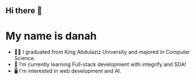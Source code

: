 ## Hi there 👋
# My name is danah
- 👩‍🎓 I graduated from King Abdulaziz University and majored in Computer Science.
- 🌱 I’m currently learning Full-stack development with integrify and SDA!
- 🖥 I'm interested in web development and AI. 
<!--
**DanaAlmalki/DanaAlmalki** is a ✨ _special_ ✨ repository because its `README.md` (this file) appears on your GitHub profile.

Here are some ideas to get you started:

- 🔭 I’m currently working on ...
- 🌱 I’m currently learning ...
- 👯 I’m looking to collaborate on ...
- 🤔 I’m looking for help with ...
- 💬 Ask me about ...
- 📫 How to reach me: ...
- 😄 Pronouns: ...
- ⚡ Fun fact: ...
-->
